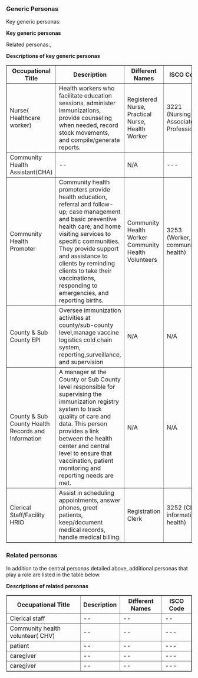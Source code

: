 ### Generic Personas

Key generic personas: 

**Key generic personas**

Related personas:, 

**Descriptions of key generic personas**

<table border="1" class="dataframe table table-striped table-bordered">
  <thead>
    <tr>
      <th>Occupational Title</th>
      <th>Description</th>
      <th>Different Names</th>
      <th>ISCO Code</th>
    </tr>
  </thead>
  <tbody>
    <tr>
      <td>Nurse( Healthcare worker)</td>
      <td>
       Health workers who facilitate education sessions, administer immunizations, provide counseling when needed, record stock movements, and compile/generate reports.
      </td>
      <td>Registered Nurse, Practical Nurse, Health Worker</td>
      <td>3221 (Nursing Associate Professional)</td>
    </tr>
    <tr>
      <td>Community Health Assistant(CHA)</td>
      <td> -- </td>
      <td> N/A </td>
      <td> ---</td>
    </tr>
    <tr>
      <td>Community Health Promoter</td>
      <td>
       Community health promoters  provide health education, referral and follow-up; case management and basic preventive health care; and home visiting services to specific communities. 
       <br/> They provide support and assistance to clients by reminding clients to take their vaccinations,
      responding to emergencies, and reporting births.
     </td>
      <td>
        Community Health Worker
        Community Health Volunteers 
      </td>
      <td>3253 (Worker, community: health) </td>
    </tr>
     <tr>
       <td>County & Sub County EPI </td>
      <td>Oversee immunization activities at county/sub-county level,manage vaccine logistics cold chain system, reporting,surveillance, and supervision</td>
      <td>N/A</td>
      <td>N/A</td>
    </tr>
    <tr>
       <td>
         County & Sub County Health Records and Information
       </td>
      <td>
A manager at the County or Sub County level responsible for supervising the immunization registry  system to track quality of care and data. This person provides a link between the health center and central level to ensure that vaccination, patient monitoring and
reporting needs are met.
</td>
      <td>N/A</td>
      <td>N/A</td>
    </tr>
    <tr>
      <td>Clerical Staff/Facility HRIO </td>
      <td> Assist in scheduling appointments, answer phones, greet patients, keep/document medical records, handle medical billing.</td>
      <td>Registration Clerk</td>
      <td>3252 (Clerk, information: health)</td>
    </tr>
  </tbody>
</table>

### Related personas
In addition to the central personas detailed above, additional personas that play a role are listed in the table below.

**Descriptions of related personas**


<table border="1" class="dataframe table table-striped table-bordered">
  <thead>
    <tr>
      <th>Occupational Title</th>
      <th>Description</th>
      <th>Different Names</th>
      <th>ISCO Code</th>
    </tr>
  </thead>
  <tbody>
    <tr>
      <td> Clerical staff</td>
      <td> -- </td>
      <td> -- </td>
      <td> -- </td>
    </tr>
    <tr>
      <td>Community health volunteer( CHV)</td>
      <td> -- </td>
      <td> -- </td>
      <td> ---</td>
    </tr>
    <tr>
      <td>patient</td>
      <td> -- </td>
      <td> -- </td>
      <td> ---</td>
    </tr>
    <tr>
      <td>caregiver</td>
      <td> -- </td>
      <td> -- </td>
      <td> ---</td>
    </tr>
    <tr>
      <td>caregiver</td>
      <td> -- </td>
      <td> -- </td>
      <td> ---</td>
    </tr>
  </tbody>
</table>
